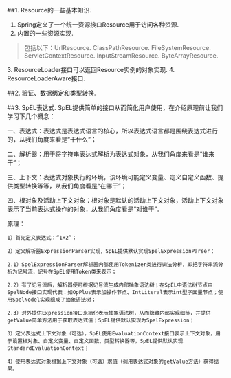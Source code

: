 ##1. Resource的一些基本知识.
1. Spring定义了一个统一资源接口Resource用于访问各种资源.
2. 内置的一些资源实现.
> 包括以下：UrlResource. ClassPathResource. FileSystemResource. ServletContextResource. InputStreamResource. ByteArrayResource.
<p>
3. ResourceLoader接口可以返回Resource实例的对象实现.
4. ResourceLoaderAware接口.

##2. 验证、数据绑定和类型转换.

##3. SpEL表达式.
SpEL提供简单的接口从而简化用户使用，在介绍原理前让我们学习下几个概念：

   一、表达式：表达式是表达式语言的核心，所以表达式语言都是围绕表达式进行的，从我们角度来看是“干什么”；

   二、解析器：用于将字符串表达式解析为表达式对象，从我们角度来看是“谁来干”；

   三、上下文：表达式对象执行的环境，该环境可能定义变量、定义自定义函数、提供类型转换等等，从我们角度看是“在哪干”；

   四、根对象及活动上下文对象：根对象是默认的活动上下文对象，活动上下文对象表示了当前表达式操作的对象，从我们角度看是“对谁干”。

原理：
    
    1）首先定义表达式：“1+2”；
    
    2）定义解析器ExpressionParser实现，SpEL提供默认实现SpelExpressionParser；
    
    2.1）SpelExpressionParser解析器内部使用Tokenizer类进行词法分析，即把字符串流分析为记号流，记号在SpEL使用Token类来表示；
    
    2.2）有了记号流后，解析器便可根据记号流生成内部抽象语法树；在SpEL中语法树节点由SpelNode接口实现代表：如OpPlus表示加操作节点、IntLiteral表示int型字面量节点；使用SpelNodel实现组成了抽象语法树；
    
    2.3）对外提供Expression接口来简化表示抽象语法树，从而隐藏内部实现细节，并提供getValue简单方法用于获取表达式值；SpEL提供默认实现为SpelExpression；
    
    3）定义表达式上下文对象（可选），SpEL使用EvaluationContext接口表示上下文对象，用于设置根对象、自定义变量、自定义函数、类型转换器等，SpEL提供默认实现StandardEvaluationContext；
    
    4）使用表达式对象根据上下文对象（可选）求值（调用表达式对象的getValue方法）获得结果。